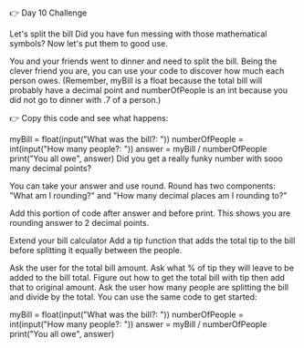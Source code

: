 👉 Day 10 Challenge

Let's split the bill
Did you have fun messing with those mathematical symbols? Now let's put them to good use.

You and your friends went to dinner and need to split the bill. Being the clever friend you are, you can use your code to discover how much each person owes. (Remember, myBill is a float because the total bill will probably have a decimal point and numberOfPeople is an int because you did not go to dinner with .7 of a person.)

👉 Copy this code and see what happens:

myBill = float(input("What was the bill?: "))
numberOfPeople = int(input("How many people?: "))
answer = myBill / numberOfPeople
print("You all owe", answer)
Did you get a really funky number with sooo many decimal points?

You can take your answer and use round. Round has two components: "What am I rounding?" and "How many decimal places am I rounding to?"

Add this portion of code after answer and before print. This shows you are rounding answer to 2 decimal points.

Extend your bill calculator
Add a tip function that adds the total tip to the bill before splitting it equally between the people.

Ask the user for the total bill amount.
Ask what % of tip they will leave to be added to the bill total.
Figure out how to get the total bill with tip then add that to original amount.
Ask the user how many people are splitting the bill and divide by the total.
You can use the same code to get started:

myBill = float(input("What was the bill?: "))
numberOfPeople = int(input("How many people?: "))
answer = myBill / numberOfPeople
print("You all owe", answer)